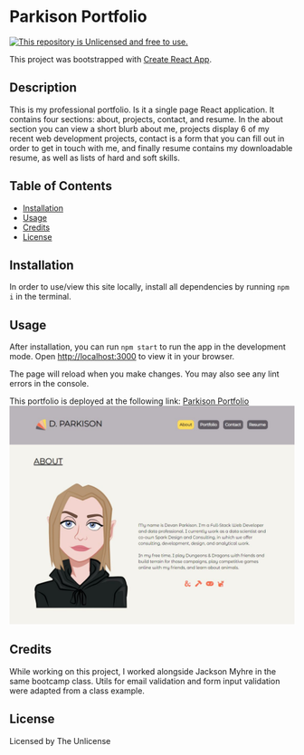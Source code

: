 # Parkison Portfolio

[![This repository is Unlicensed and free to use.](https://img.shields.io/badge/license-Unlicense-blue.svg)](http://unlicense.org/)

This project was bootstrapped with [Create React App](https://github.com/facebook/create-react-app).

## Description

This is my professional portfolio. Is it a single page React application. It contains four sections: about, projects, contact, and resume. In the about section you can view a short blurb about me, projects display 6 of my recent web development projects, contact is a form that you can fill out in order to get in touch with me, and finally resume contains my downloadable resume, as well as lists of hard and soft skills.

 
## Table of Contents
- [Installation](#installation)
- [Usage](#usage)
- [Credits](#credits)
- [License](#license)

## Installation
In order to use/view this site locally, install all dependencies by running ``` npm i ``` in the terminal. 

## Usage

After installation, you can run `npm start` to run the app in the development mode. Open [http://localhost:3000](http://localhost:3000) to view it in your browser.

The page will reload when you make changes. You may also see any lint errors in the console.

This portfolio is deployed at the following link: [Parkison Portfolio](https://park-d.github.io/parkison-portfolio-react/#portfolio)
![Parkison Portfolio Screenshot](./src/images/parkison-portfolio.JPG)

## Credits
While working on this project, I worked alongside Jackson Myhre in the same bootcamp class. Utils for email validation and form input validation were adapted from a class example. 

## License
Licensed by The Unlicense
